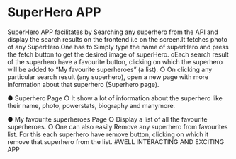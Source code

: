 # SuperHero APP 
SuperHero APP facilitates by Searching any superhero from the API and display the search results on the
frontend i.e on the screen.It fetches photo of any SuperHero.One has to Simply type the name of superHero and press the fetch button to get the desired image of superHero.
oEach search result of the superhero  have a favourite button, clicking on
which the superhero will be added to “My favourite superheroes” (a list).
○ On clicking any particular search result (any superhero), open a new page with
more information about that superhero (Superhero page).

● Superhero Page
○ It show a lot of information about the superhero like their name, photo,
powerstats, biography and manymore.

● My favourite superheroes Page
○ Display a list of all the favourite superheroes.
○ One can also easily Remove any superhero from favourites list. For this each superhero  have remove  button, clicking on which it  remove that superhero from the list.
 #WELL INTERACTING AND EXCITING APP


